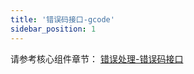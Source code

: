 ```yaml
---
title: '错误码接口-gcode'
sidebar_position: 1
---
```


请参考核心组件章节： [错误处理-错误码接口](output/goframe-v2.0-md/核心组件-重点/错误处理/错误处理-错误码特性/错误处理-错误码接口)